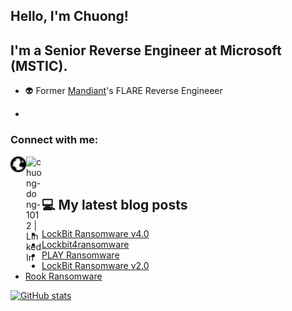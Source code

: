 <link rel="stylesheet" href="https://cdn.jsdelivr.net/gh/konpa/devicon@master/devicon.min.css">
<link rel="stylesheet" type="text/css" href="style.css">

## Hello, I'm Chuong!

## I'm a Senior Reverse Engineer at Microsoft (MSTIC).
- :alien: Former [Mandiant](https://www.mandiant.com/)'s FLARE Reverse Engineeer

- 
### Connect with me:

[<img align="left" alt="https://chuongdong.com/" width="25px" src="https://raw.githubusercontent.com/iconic/open-iconic/master/svg/globe.svg" />][website]
[<img align="left" alt="chuong-dong-1012 | LinkedIn" width="25px" src="https://cdn.jsdelivr.net/npm/simple-icons@v3/icons/linkedin.svg" />][linkedin]

<br />
<br />

## :computer: My latest blog posts 
<!-- BLOG-POST-LIST:START -->
- [LockBit Ransomware v4.0](https://cdong1012.github.io//reverse%20engineering/2025/03/15/Lockbit4Ransomware/)
- [Lockbit4ransomware](https://cdong1012.github.io//reverse%20engineering/2024/03/15/Lockbit4Ransomware/)
- [PLAY Ransomware](https://cdong1012.github.io//reverse%20engineering/2022/09/03/PLAYRansomware/)
- [LockBit Ransomware v2.0](https://cdong1012.github.io//reverse%20engineering/2022/03/19/LockbitRansomware/)
- [Rook Ransomware](https://cdong1012.github.io//reverse%20engineering/2022/01/06/RookRansomware/)
<!-- BLOG-POST-LIST:END -->

[![GitHub stats](https://github-readme-stats.vercel.app/api?username=cdong1012)](https://github.com/anuraghazra/github-readme-stats)

[website]: https://cdong1012.github.io/
[linkedin]: https://www.linkedin.com/in/chuong-dong-1012/
